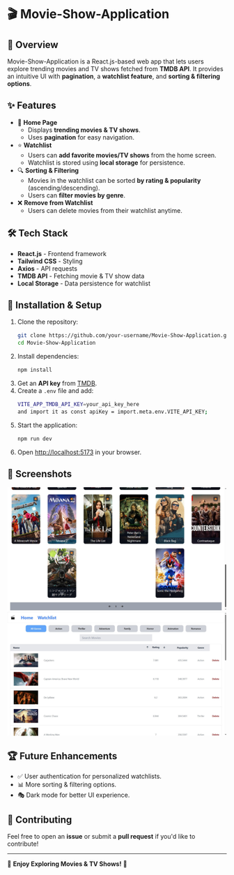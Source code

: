 # 🎬 Movie-Show-Application

## 📌 Overview

Movie-Show-Application is a React.js-based web app that lets users explore trending movies and TV shows fetched from **TMDB API**. It provides an intuitive UI with **pagination**, a **watchlist feature**, and **sorting & filtering options**.

## ✨ Features

- 📌 **Home Page**
  - Displays **trending movies & TV shows**.
  - Uses **pagination** for easy navigation.
- ⭐ **Watchlist**
  - Users can **add favorite movies/TV shows** from the home screen.
  - Watchlist is stored using **local storage** for persistence.
- 🔍 **Sorting & Filtering**
  - Movies in the watchlist can be sorted **by rating & popularity** (ascending/descending).
  - Users can **filter movies by genre**.
- ❌ **Remove from Watchlist**
  - Users can delete movies from their watchlist anytime.

## 🛠 Tech Stack

- **React.js** - Frontend framework
- **Tailwind CSS** - Styling
- **Axios** - API requests
- **TMDB API** - Fetching movie & TV show data
- **Local Storage** - Data persistence for watchlist

## 🚀 Installation & Setup

1. Clone the repository:
   ```sh
   git clone https://github.com/your-username/Movie-Show-Application.git
   cd Movie-Show-Application
   ```
2. Install dependencies:
   ```sh
   npm install
   ```
3. Get an **API key** from [TMDB](https://www.themoviedb.org/).
4. Create a `.env` file and add:
   ```sh
   VITE_APP_TMDB_API_KEY=your_api_key_here
   and import it as const apiKey = import.meta.env.VITE_API_KEY;
   ```
5. Start the application:
   ```sh
   npm run dev
   ```
6. Open [http://localhost:5173](http://localhost:5173) in your browser.

## 📸 Screenshots

![Home Screen](./vite-project/screenshots/home-screen.jpg)
![Watchlist](./vite-project/screenshots/watchlist.jpg)

## 🏆 Future Enhancements

- ✅ User authentication for personalized watchlists.
- 📊 More sorting & filtering options.
- 🎭 Dark mode for better UI experience.

## 🤝 Contributing

Feel free to open an **issue** or submit a **pull request** if you'd like to contribute!

---

🚀 **Enjoy Exploring Movies & TV Shows!** 🍿
